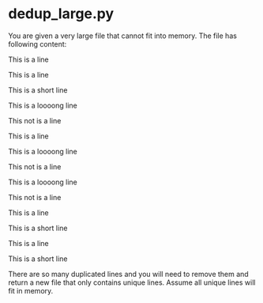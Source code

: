# dedup_large.py

You are given a very large file that cannot fit into memory. The file has following content:

This is a line

This is a line

This is a short line

This is a loooong line

This not is a line

This is a line

This is a loooong line

This not is a line


This is a loooong line

This not is a line

This is a line

This is a short line

This is a line

This is a short line
 
There are so many duplicated lines and you will need to remove them and return a new file that only contains unique lines. Assume all unique lines will fit in memory.
